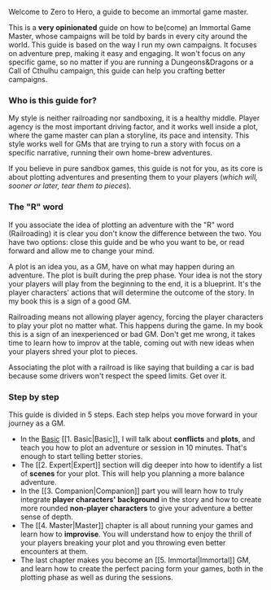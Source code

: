 Welcome to Zero to Hero, a guide to become an immortal game master.

This is a **very opinionated** guide on how to be(come) an Immortal Game Master, whose campaigns will be told by bards in every city around the world. This guide is based on the way I run my own campaigns. It focuses on adventure prep, making it easy and engaging. It won't focus on any specific game, so no matter if you are running a Dungeons&Dragons or a Call of Cthulhu campaign, this guide can help you crafting better campaigns.

### Who is this guide for?
My style is neither railroading nor sandboxing, it is a healthy middle. Player agency is the most important driving factor, and it works well inside a plot, where the game master can plan a storyline, its pace and intensity. This style works well for GMs that are trying to run a story with focus on a specific narrative, running their own home-brew adventures.

If you believe in pure sandbox games, this guide is not for you, as its core is about plotting adventures and presenting them to your players (*which will, sooner or later, tear them to pieces*).

### The "R" word
If you associate the idea of plotting an adventure with the "R" word (Railroading) it is clear you don't know the difference between the two. You have two options: close this guide and be who you want to be, or read forward and allow me to change your mind.

A plot is an idea you, as a GM, have on what may happen during an adventure. The plot is built during the prep phase. Your idea is not the story your players will play from the beginning to the end, it is a blueprint. It's the player characters' actions that will determine the outcome of the story. In my book this is a sign of a good GM.

Railroading means not allowing player agency, forcing the player characters to play your plot no matter what. This happens during the game. In my book this is a sign of an inexperienced or bad GM. Don't get me wrong, it takes time to learn how to improv at the table, coming out with new ideas when your players shred your plot to pieces.

Associating the plot with a railroad is like saying that building a car is bad because some drivers won't respect the speed limits. Get over it.

### Step by step
This guide is divided in 5 steps. Each step helps you move forward in your journey as a GM. 
- In the [Basic](1.Basic) [[1. Basic|Basic]], I will talk about **conflicts** and **plots**, and teach you how to plot an adventure or session in 10 minutes. That's enough to start telling better stories.
- The [[2. Expert|Expert]] section will dig deeper into how to identify a list of **scenes** for your plot. This will help you planning a more balance adventure.
- In the [[3. Companion|Companion]] part you will learn how to truly integrate **player characters' background** in the story and how to create more rounded **non-player characters** to give your adventure a better sense of depth.
- The [[4. Master|Master]] chapter is all about running your games and learn how to **improvise**. You will understand how to enjoy the thrill of your players breaking your plot and you throwing even better encounters at them.
- The last chapter makes you become an [[5. Immortal|Immortal]] GM, and learn how to create the perfect pacing form your games, both in the plotting phase as well as during the sessions.